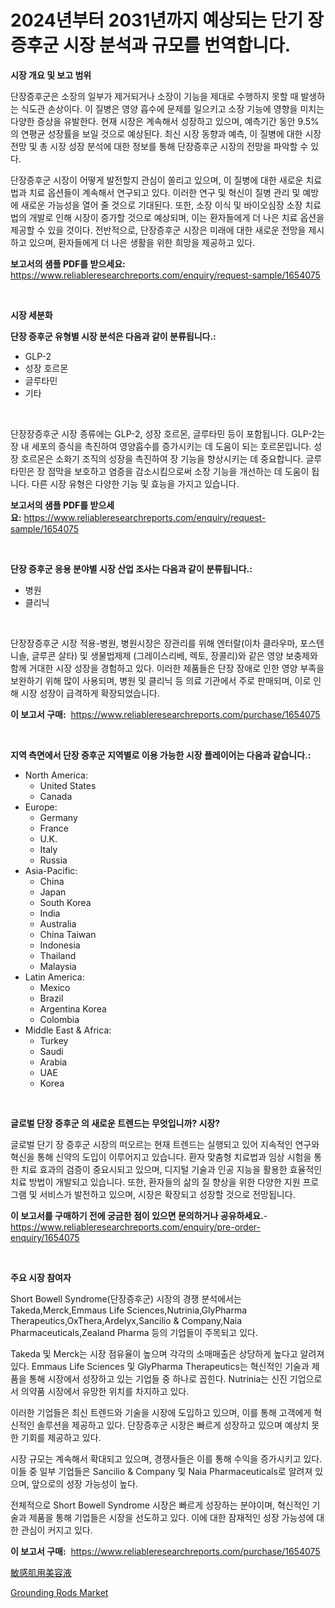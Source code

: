 <p><h1>2024년부터 2031년까지 예상되는 단기 장 증후군 시장 분석과 규모를 번역합니다.</h1></p><p><strong>시장 개요 및 보고 범위</strong></p>
<p><p>단장증후군은 소장의 일부가 제거되거나 소장이 기능을 제대로 수행하지 못할 때 발생하는 식도관 손상이다. 이 질병은 영양 흡수에 문제를 일으키고 소장 기능에 영향을 미치는 다양한 증상을 유발한다. 현재 시장은 계속해서 성장하고 있으며, 예측기간 동안 9.5%의 연평균 성장률을 보일 것으로 예상된다. 최신 시장 동향과 예측, 이 질병에 대한 시장 전망 및 총 시장 성장 분석에 대한 정보를 통해 단장증후군 시장의 전망을 파악할 수 있다. </p><p>단장증후군 시장이 어떻게 발전할지 관심이 쏠리고 있으며, 이 질병에 대한 새로운 치료법과 치료 옵션들이 계속해서 연구되고 있다. 이러한 연구 및 혁신이 질병 관리 및 예방에 새로운 가능성을 열어 줄 것으로 기대된다. 또한, 소장 이식 및 바이오심장 소장 치료법의 개발로 인해 시장이 증가할 것으로 예상되며, 이는 환자들에게 더 나은 치료 옵션을 제공할 수 있을 것이다. 전반적으로, 단장증후군 시장은 미래에 대한 새로운 전망을 제시하고 있으며, 환자들에게 더 나은 생활을 위한 희망을 제공하고 있다.</p></p>
<p><strong>보고서의 샘플 PDF를 받으세요:</strong> <a href="https://www.reliableresearchreports.com/enquiry/request-sample/1654075">https://www.reliableresearchreports.com/enquiry/request-sample/1654075</a></p>
<p>&nbsp;</p>
<p><strong>시장 세분화</strong></p>
<p><strong>단장 증후군 유형별 시장 분석은 다음과 같이 분류됩니다.:</strong></p>
<p><ul><li>GLP-2</li><li>성장 호르몬</li><li>글루타민</li><li>기타</li></ul></p>
<p>&nbsp;</p>
<p><p>단장장증후군 시장 종류에는 GLP-2, 성장 호르몬, 글루타민 등이 포함됩니다. GLP-2는 장 내 세포의 증식을 촉진하여 영양흡수를 증가시키는 데 도움이 되는 호르몬입니다. 성장 호르몬은 소화기 조직의 성장을 촉진하여 장 기능을 향상시키는 데 중요합니다. 글루타민은 장 점막을 보호하고 염증을 감소시킴으로써 소장 기능을 개선하는 데 도움이 됩니다. 다른 시장 유형은 다양한 기능 및 효능을 가지고 있습니다.</p></p>
<p><strong>보고서의 샘플 PDF를 받으세요:</strong>&nbsp;<a href="https://www.reliableresearchreports.com/enquiry/request-sample/1654075">https://www.reliableresearchreports.com/enquiry/request-sample/1654075</a></p>
<p>&nbsp;</p>
<p><strong> 단장 증후군 응용 분야별 시장 산업 조사는 다음과 같이 분류됩니다.:</strong></p>
<p><ul><li>병원</li><li>클리닉</li></ul></p>
<p>&nbsp;</p>
<p><p>단장장증후군 시장 적용-병원, 병원시장은 장관리를 위해 엔터랄(이차 클라우마, 포스텐 니솔, 글루콘 살타) 및 생물법제제 (그레이스리베, 렉토, 장콜리)와 같은 영양 보충제와 함께 거대한 시장 성장을 경험하고 있다. 이러한 제품들은 단장 장애로 인한 영양 부족을 보완하기 위해 많이 사용되며, 병원 및 클리닉 등 의료 기관에서 주로 판매되며, 이로 인해 시장 성장이 급격하게 확장되었습니다.</p></p>
<p><strong>이 보고서 구매:</strong>&nbsp; <a href="https://www.reliableresearchreports.com/purchase/1654075">https://www.reliableresearchreports.com/purchase/1654075</a></p>
<p>&nbsp;</p>
<p><strong>지역 측면에서 단장 증후군 지역별로 이용 가능한 시장 플레이어는 다음과 같습니다.:</strong></p>
<p><ul>
    <li>
        North America:
        <ul>
            <li>United States</li>
            <li>Canada</li>
        </ul>
    </li>
    <li>
        Europe:
        <ul>
            <li>Germany</li>
            <li>France</li>
            <li>U.K.</li>
            <li>Italy</li>
            <li>Russia</li>
        </ul>
    </li>
    <li>
        Asia-Pacific:
        <ul>
            <li>China</li>
            <li>Japan</li>
            <li>South Korea</li>
            <li>India</li>
            <li>Australia</li>
            <li>China Taiwan</li>
            <li>Indonesia</li>
            <li>Thailand</li>
            <li>Malaysia</li>
        </ul>
    </li>
    <li>
        Latin America:
        <ul>
            <li>Mexico</li>
            <li>Brazil</li>
            <li>Argentina Korea</li>
            <li>Colombia</li>
        </ul>
    </li>
    <li>
        Middle East & Africa:
        <ul>
            <li>Turkey</li>
            <li>Saudi</li>
            <li>Arabia</li>
            <li>UAE</li>
            <li>Korea</li>
        </ul>
    </li>
    </ul></p>
<p>&nbsp;</p>
<p><strong>글로벌 단장 증후군 의 새로운 트렌드는 무엇입니까? 시장?</strong></p>
<p><p>글로벌 단기 장 증후군 시장의 떠오르는 현재 트렌드는 실행되고 있어 지속적인 연구와 혁신을 통해 신약의 도입이 이루어지고 있습니다. 환자 맞춤형 치료법과 임상 시험을 통한 치료 효과의 검증이 중요시되고 있으며, 디지털 기술과 인공 지능을 활용한 효율적인 치료 방법이 개발되고 있습니다. 또한, 환자들의 삶의 질 향상을 위한 다양한 지원 프로그램 및 서비스가 발전하고 있으며, 시장은 확장되고 성장할 것으로 전망됩니다.</p></p>
<p><strong>이 보고서를 구매하기 전에 궁금한 점이 있으면 문의하거나 공유하세요.</strong>- <a href="https://www.reliableresearchreports.com/enquiry/pre-order-enquiry/1654075">https://www.reliableresearchreports.com/enquiry/pre-order-enquiry/1654075</a></p>
<p>&nbsp;</p>
<p><strong>주요 시장 참여자</strong></p>
<p><p>Short Bowell Syndrome(단장증후군) 시장의 경쟁 분석에서는 Takeda,Merck,Emmaus Life Sciences,Nutrinia,GlyPharma Therapeutics,OxThera,Ardelyx,Sancilio & Company,Naia Pharmaceuticals,Zealand Pharma 등의 기업들이 주목되고 있다.</p><p>Takeda 및 Merck는 시장 점유율이 높으며 각각의 소매매출은 상당하게 높다고 알려져 있다. Emmaus Life Sciences 및 GlyPharma Therapeutics는 혁신적인 기술과 제품을 통해 시장에서 성장하고 있는 기업들 중 하나로 꼽힌다. Nutrinia는 신진 기업으로서 의약품 시장에서 유망한 위치를 차지하고 있다. </p><p>이러한 기업들은 최신 트렌드와 기술을 시장에 도입하고 있으며, 이를 통해 고객에게 혁신적인 솔루션을 제공하고 있다. 단장증후군 시장은 빠르게 성장하고 있으며 예상치 못한 기회를 제공하고 있다.</p><p>시장 규모는 계속해서 확대되고 있으며, 경쟁사들은 이를 통해 수익을 증가시키고 있다. 이들 중 일부 기업들은 Sancilio & Company 및 Naia Pharmaceuticals로 알려져 있으며, 앞으로의 성장 가능성이 높다.</p><p>전체적으로 Short Bowell Syndrome 시장은 빠르게 성장하는 분야이며, 혁신적인 기술과 제품을 통해 기업들은 시장을 선도하고 있다. 이에 대한 잠재적인 성장 가능성에 대한 관심이 커지고 있다.</p></p>
<p><strong>이 보고서 구매:</strong>&nbsp;&nbsp;<a href="https://www.reliableresearchreports.com/purchase/1654075">https://www.reliableresearchreports.com/purchase/1654075</a></p>
<p><p><a href="https://github.com/xnljig2898992/Market-Research-Report-List-1/blob/main/614947811867.md">敏感肌用美容液</a></p><p><a href="https://github.com/PeterParrish5/Market-Research-Report-List-4/blob/main/grounding-rods-market.md">Grounding Rods Market</a></p></p>
